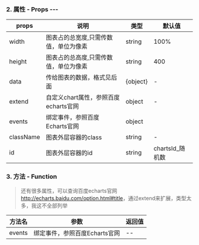 ### 2. 属性 - Props ---

| props        | 说明           | 类型         |   默认值       |
| ------------ | ------------- | ------------ | ------------  |
| width     |  图表占的总宽度,只需传数值，单位为像素 | string | 100% |
| height    |  图表占的总高度,只需传数值，单位为像素 | string | 400 |
| data      |  传给图表的数据，格式见后面 | {object} | - |
| extend    |  自定义chart属性，参照百度echarts官网 | object | - |
| events    |  绑定事件，参照百度Echarts官网 | object |  |
| className |  图表外层容器的class | string | - |
| id        |  图表外层容器的id | string | chartsId_随机数 |

### 3. 方法 - Function

> 还有很多属性，可以查询百度echarts官网<http://echarts.baidu.com/option.html#title>，通过extend来扩展，类型太多，我这不全部列举

| 方法名        | 参数          | 返回值         |
| ------------ | ------------- | ------------ |
| events       | 绑定事件，参照百度Echarts官网            | --       |


